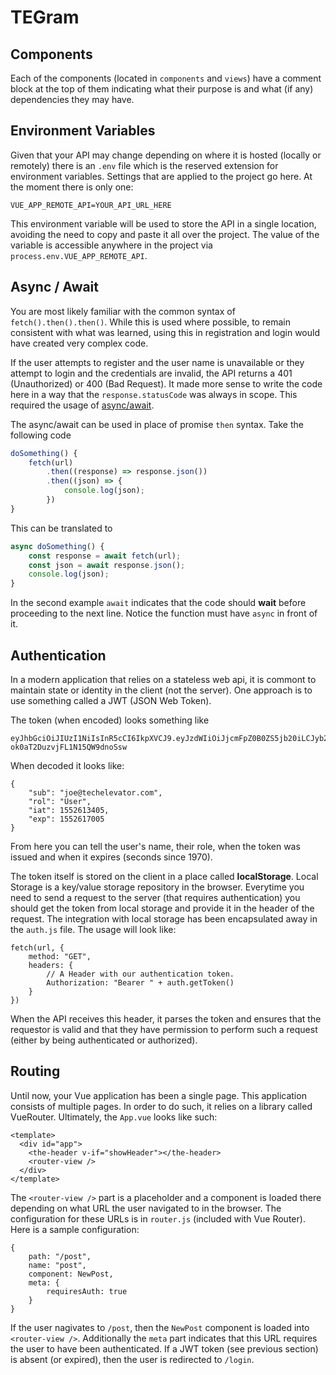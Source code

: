 # TEGram

## Components

Each of the components (located in `components` and `views`) have a comment block at the top of them indicating what their purpose is and what (if any) dependencies they may have.

## Environment Variables

Given that your API may change depending on where it is hosted (locally or remotely) there is an `.env` file which is the reserved extension for environment variables. Settings that are applied to the project go here. At the moment there is only one:

    VUE_APP_REMOTE_API=YOUR_API_URL_HERE

This environment variable will be used to store the API in a single location, avoiding the need to copy and paste it all over the project. The value of the variable is accessible anywhere in the project via `process.env.VUE_APP_REMOTE_API`.

## Async / Await

You are most likely familiar with the common syntax of `fetch().then().then()`. While this is used where possible, to remain consistent with what was learned, using this in registration and login would have created very complex code.

If the user attempts to register and the user name is unavailable or they attempt to login and the credentials are invalid, the API returns a 401 (Unauthorized) or 400 (Bad Request). It made more sense to write the code here in a way that the `response.statusCode` was always in scope. This required the usage of [async/await](https://developer.mozilla.org/en-US/docs/Web/JavaScript/Reference/Statements/async_function).

The async/await can be used in place of promise `then` syntax. Take the following code

```javascript
doSomething() {
    fetch(url)
        .then((response) => response.json())
        .then((json) => {
            console.log(json);
        })
}
```

This can be translated to

```javascript
async doSomething() {
    const response = await fetch(url);
    const json = await response.json();
    console.log(json);
}
```

In the second example `await` indicates that the code should **wait** before proceeding to the next line. Notice the function must have `async` in front of it.

## Authentication

In a modern application that relies on a stateless web api, it is commont to maintain state or identity in the client (not the server). One approach is to use something called a JWT (JSON Web Token).

The token (when encoded) looks something like

```
eyJhbGciOiJIUzI1NiIsInR5cCI6IkpXVCJ9.eyJzdWIiOiJjcmFpZ0B0ZS5jb20iLCJyb2wiOiJqb2VzY2htb2UiLCJpYXQiOjE1NTI1OTc3MDYsImV4cCI6MTU1MjYwMTMwNn0.0HPRoj6am6zOxrDm-ok0aT2DuzvjFL1N15QW9dnoSsw
```

When decoded it looks like:

```
{
	"sub": "joe@techelevator.com",
	"rol": "User",
	"iat": 1552613405,
	"exp": 1552617005
}
```

From here you can tell the user's name, their role, when the token was issued and when it expires (seconds since 1970).

The token itself is stored on the client in a place called **localStorage**. Local Storage is a key/value storage repository in the browser. Everytime you need to send a request to the server (that requires authentication) you should get the token from local storage and provide it in the header of the request. The integration with local storage has been encapsulated away in the `auth.js` file. The usage will look like:

```
fetch(url, {
    method: "GET",
    headers: {
        // A Header with our authentication token.
        Authorization: "Bearer " + auth.getToken()
    }
})
```

When the API receives this header, it parses the token and ensures that the requestor is valid and that they have permission to perform such a request (either by being authenticated or authorized).

## Routing

Until now, your Vue application has been a single page. This application consists of multiple pages. In order to do such, it relies on a library called VueRouter. Ultimately, the `App.vue` looks like such:

```
<template>
  <div id="app">
    <the-header v-if="showHeader"></the-header>
    <router-view />
  </div>
</template>
```

The `<router-view />` part is a placeholder and a component is loaded there depending on what URL the user navigated to in the browser. The configuration for these URLs is in `router.js` (included with Vue Router). Here is a sample configuration:

```
{
    path: "/post",
    name: "post",
    component: NewPost,
    meta: {
        requiresAuth: true
    }
}
```

If the user nagivates to `/post`, then the `NewPost` component is loaded into `<router-view />`. Additionally the `meta` part indicates that this URL requires the user to have been authenticated. If a JWT token (see previous section) is absent (or expired), then the user is redirected to `/login`.
